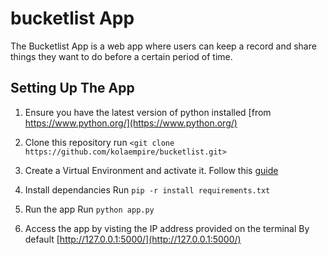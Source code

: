 # bucketlist App
The Bucketlist App is a web app where users can keep a record and share things they want to do before a certain period of time.
## Setting Up The App
1. Ensure you have the latest version of python installed [from https://www.python.org/](https://www.python.org/)
2. Clone this repository
    run `<git clone https://github.com/kolaempire/bucketlist.git>`
3. Create a Virtual Environment and activate it.
    Follow this [guide](http://python-guide-pt-br.readthedocs.io/en/latest/dev/virtualenvs/)
    
4. Install dependancies
    Run `pip -r install requirements.txt`

5. Run the app
    Run `python app.py`
    
6. Access the app by visting the IP address provided on the terminal
    By default [http://127.0.0.1:5000/](http://127.0.0.1:5000/)
  

